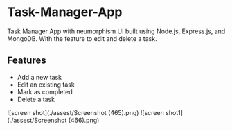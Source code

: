 # Task-Manager-App
Task Manager App with neumorphism UI built using Node.js, Express.js, and MongoDB. With the feature to edit and delete a task.

## Features
- Add a new task
- Edit an existing task
- Mark as completed
- Delete a task

![screen shot](./assest/Screenshot (465).png)
![screen shot1](./assest/Screenshot (466).png)
